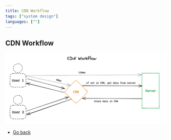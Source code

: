 ```yaml
---
title: CDN Workflow
tags: ["system design"]
languages: [""]
---
```


## CDN Workflow

![CDN Workflow](https://raw.githubusercontent.com/AndersDeath/holy-theory/main/images/10-cdn-workflow.png)

- [Go back](../readme.md)
